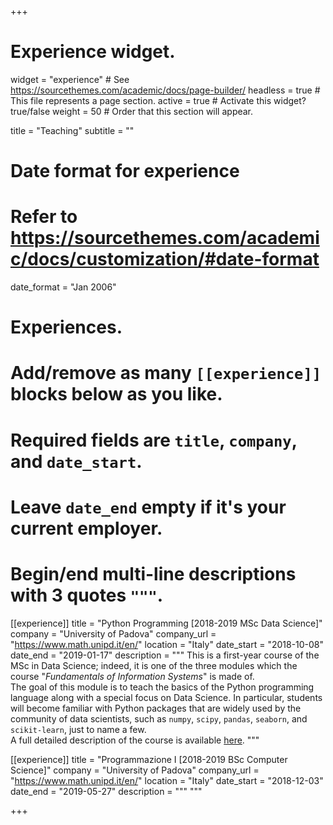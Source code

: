 +++
# Experience widget.
widget = "experience"  # See https://sourcethemes.com/academic/docs/page-builder/
headless = true  # This file represents a page section.
active = true  # Activate this widget? true/false
weight = 50  # Order that this section will appear.

title = "Teaching"
subtitle = ""

# Date format for experience
#   Refer to https://sourcethemes.com/academic/docs/customization/#date-format
date_format = "Jan 2006"

# Experiences.
#   Add/remove as many `[[experience]]` blocks below as you like.
#   Required fields are `title`, `company`, and `date_start`.
#   Leave `date_end` empty if it's your current employer.
#   Begin/end multi-line descriptions with 3 quotes `"""`.
[[experience]]
  title = "Python Programming [2018-2019 MSc Data Science]"
  company = "University of Padova"
  company_url = "https://www.math.unipd.it/en/"
  location = "Italy"
  date_start = "2018-10-08"
  date_end = "2019-01-17"
  description = """
  This is a first-year course of the MSc in Data Science; indeed, it is one of the three modules which the course "_Fundamentals of Information Systems_" is made of.<br/>
  The goal of this module is to teach the basics of the Python programming language along with a special focus on Data Science. In particular, students will become familiar with Python packages that are widely used by the community of data scientists, such as ```numpy```, ```scipy```, ```pandas```, ```seaborn```, and ```scikit-learn```, just to name a few.<br/>
  A full detailed description of the course is available [here](https://en.didattica.unipd.it/off/2018/LM/SC/SC2377/000ZZ/SCP7078720/N0).
  """
  
 [[experience]]
  title = "Programmazione I [2018-2019 BSc Computer Science]"
  company = "University of Padova"
  company_url = "https://www.math.unipd.it/en/"
  location = "Italy"
  date_start = "2018-12-03"
  date_end = "2019-05-27"
  description = """
  """

+++
